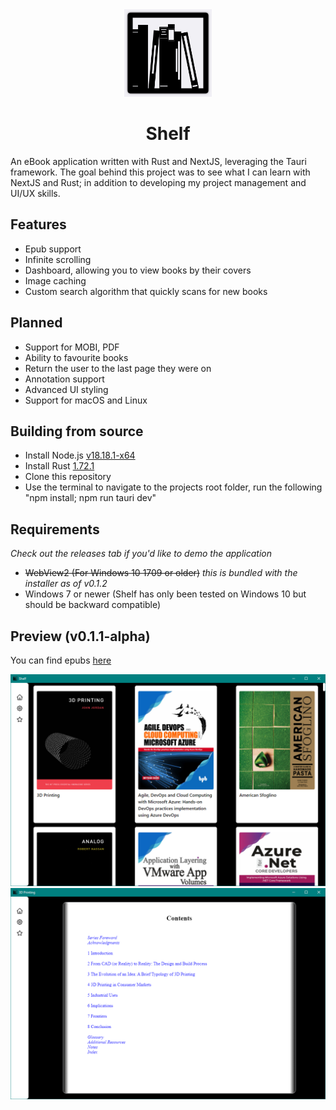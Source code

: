 <div align="center">

<img src="resources/logo.png" width="140px"/>

# Shelf

</div>



An eBook application written with Rust and NextJS, leveraging the Tauri framework.
The goal behind this project was to see what I can learn with NextJS and Rust; in addition to developing my project management and UI/UX skills.

## Features
* Epub support
* Infinite scrolling
* Dashboard, allowing you to view books by their covers
* Image caching
* Custom search algorithm that quickly scans for new books

## Planned
* Support for MOBI, PDF
* Ability to favourite books
* Return the user to the last page they were on
* Annotation support
* Advanced UI styling
* Support for macOS and Linux

## Building from source
* Install Node.js [v18.18.1-x64](https://nodejs.org/en/download)
* Install Rust [1.72.1](https://www.rust-lang.org/tools/install)
* Clone this repository
* Use the terminal to navigate to the projects root folder, run the following "npm install; npm run tauri dev"

## Requirements
*Check out the releases tab if you'd like to demo the application*

* ~~WebView2 (For Windows 10 1709 or older)~~ *this is bundled with the installer as of v0.1.2*
* Windows 7 or newer (Shelf has only been tested on Windows 10 but should be backward compatible)


## Preview (v0.1.1-alpha)
You can find epubs [here](https://archive.org/details/1991-08-compute-magazine/page/n159/mode/2up)

<div align="center">

<img src="resources/preview1.png" />

<img src="resources/preview2.png" />

</div>
